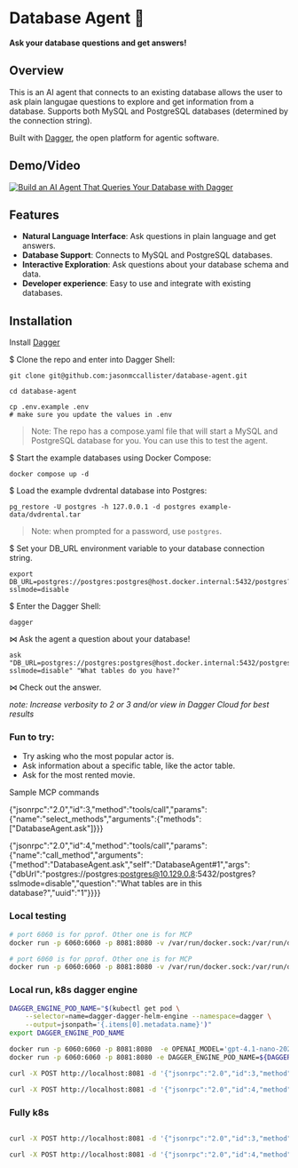 # Database Agent 🤖

**Ask your database questions and get answers!**

## Overview

This is an AI agent that connects to an existing database allows the user to ask plain langugae questions to explore and get information from a database. Supports both MySQL and PostgreSQL databases (determined by the connection string).

Built with [Dagger](https://dagger.io), the open platform for agentic software.

## Demo/Video

[![Build an AI Agent That Queries Your Database with Dagger](https://img.youtube.com/vi/LzHE0QTkQsM/maxresdefault.jpg)](https://www.youtube.com/watch?v=LzHE0QTkQsM)

## Features

- **Natural Language Interface**: Ask questions in plain language and get answers.
- **Database Support**: Connects to MySQL and PostgreSQL databases.
- **Interactive Exploration**: Ask questions about your database schema and data.
- **Developer experience**: Easy to use and integrate with existing databases.

## Installation

Install [Dagger](https://docs.dagger.io/install)

$ Clone the repo and enter into Dagger Shell:
```shell
git clone git@github.com:jasonmccallister/database-agent.git
```
```shell
cd database-agent
```
```shell
cp .env.example .env
# make sure you update the values in .env
```

> Note: The repo has a compose.yaml file that will start a MySQL and PostgreSQL database for you. You can use this to test the agent.

$ Start the example databases using Docker Compose:
```shell
docker compose up -d
```

$ Load the example dvdrental database into Postgres:
```shell
pg_restore -U postgres -h 127.0.0.1 -d postgres example-data/dvdrental.tar
```

> Note: when prompted for a password, use `postgres`.

$ Set your DB_URL environment variable to your database connection string.

```shell
export DB_URL=postgres://postgres:postgres@host.docker.internal:5432/postgres?sslmode=disable
```

$ Enter the Dagger Shell:
```shell
dagger
```

⋈ Ask the agent a question about your database!
```shell
ask "DB_URL=postgres://postgres:postgres@host.docker.internal:5432/postgres?sslmode=disable" "What tables do you have?"
```

⋈ Check out the answer.

*note: Increase verbosity to 2 or 3 and/or view in Dagger Cloud for best results*

### Fun to try:
- Try asking who the most popular actor is.
- Ask information about a specific table, like the actor table.
- Ask for the most rented movie.

Sample MCP commands

{"jsonrpc":"2.0","id":3,"method":"tools/call","params":{"name":"select_methods","arguments":{"methods":["DatabaseAgent.ask"]}}}

{"jsonrpc":"2.0","id":4,"method":"tools/call","params":{"name":"call_method","arguments":{"method":"DatabaseAgent.ask","self":"DatabaseAgent#1","args":{"dbUrl":"postgres://postgres:postgres@10.129.0.8:5432/postgres?sslmode=disable","question":"What tables are in this database?","uuid":"1"}}}}

### Local testing

```bash
# port 6060 is for pprof. Other one is for MCP
docker run -p 6060:6060 -p 8081:8080 -v /var/run/docker.sock:/var/run/docker.sock -e USE_LOCAL_DAGGER=true -e OPENAI_MODEL='gpt-4.1-nano-2025-04-14' -e OPENAI_API_KEY=<openai api key> -e DAGGER_CLOUD_TOKEN=<dagger cloud token> -it dagger-mcp-server
```

```bash
# port 6060 is for pprof. Other one is for MCP
docker run -p 6060:6060 -p 8081:8080 -v /var/run/docker.sock:/var/run/docker.sock -e USE_LOCAL_DAGGER=true -e OPENAI_MODEL='gpt-4.1-nano-2025-04-14' -e OPENAI_API_KEY=<openai api key> -e DAGGER_CLOUD_TOKEN=<dagger cloud token> -it dagger-mcp-server
```
### Local run, k8s dagger engine

```bash
DAGGER_ENGINE_POD_NAME="$(kubectl get pod \
    --selector=name=dagger-dagger-helm-engine --namespace=dagger \
    --output=jsonpath='{.items[0].metadata.name}')"
export DAGGER_ENGINE_POD_NAME

docker run -p 6060:6060 -p 8081:8080  -e OPENAI_MODEL='gpt-4.1-nano-2025-04-14' -e OPENAI_API_KEY=<open ai key> -e DAGGER_CLOUD_TOKEN=<cloud token> -it dagger-mcp-server
docker run -p 6060:6060 -p 8081:8080 -e DAGGER_ENGINE_POD_NAME=${DAGGER_ENGINE_POD_NAME} -e OPENAI_MODEL='gpt-4.1-nano-2025-04-14' -e OPENAI_API_KEY=<openai key> -e DAGGER_CLOUD_TOKEN=<dagger cloud token> -v $HOME/.kube:/root/.kube:ro -v $HOME/.aws:/root/.aws:ro  -it dagger-mcp-server

curl -X POST http://localhost:8081 -d '{"jsonrpc":"2.0","id":3,"method":"tools/call","params":{"name":"select_methods","arguments":{"methods":["DatabaseAgent.ask"]}}}'

curl -X POST http://localhost:8081 -d '{"jsonrpc":"2.0","id":4,"method":"tools/call","params":{"name":"call_method","arguments":{"method":"DatabaseAgent.ask","self":"DatabaseAgent#1","args":{"dbUrl":"postgres://postgres:postgres@postgres.default.svc.cluster.local:5432/postgres?sslmode=disable","question":"What tables are in this database?"}}}}'
```

### Fully k8s
```bash

curl -X POST http://localhost:8081 -d '{"jsonrpc":"2.0","id":3,"method":"tools/call","params":{"name":"select_methods","arguments":{"methods":["DatabaseAgent.ask"]}}}'

curl -X POST http://localhost:8081 -d '{"jsonrpc":"2.0","id":4,"method":"tools/call","params":{"name":"call_method","arguments":{"method":"DatabaseAgent.ask","self":"DatabaseAgent#1","args":{"dbUrl":"postgres://postgres:postgres@postgres.default.svc.cluster.local:5432/postgres?sslmode=disable","question":"What tables are in this database?"}}}}'
```
